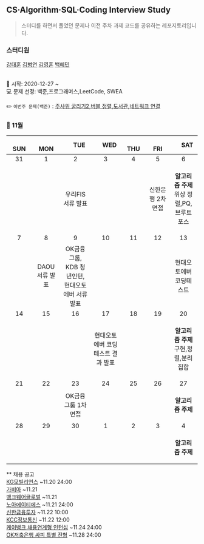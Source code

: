 ## CS·Algorithm·SQL·Coding Interview Study
<blockquote>스터디를 하면서 풀었던 문제나 이전 주차 과제 코드를 공유하는 레포지토리입니다.</blockquote>

### 스터디원

[강태훈](https://github.com/shuttlecock0) [김병연](https://github.com/whyWhale) [김영훈](https://github.com/kim0hoon) [백혜민](https://github.com/HyeminBaek)

<br> 📌 시작: 2020-12-27 ~
<br> 💻 문제 선정: 백준,프로그래머스,LeetCode, SWEA

✏️ `이번주 문제(백준)` : [주사위 굴리기2](https://www.acmicpc.net/problem/23288),[버블 정렬](https://www.acmicpc.net/problem/1838),[도서관](https://www.acmicpc.net/problem/1461),[네트워크 연결](https://www.acmicpc.net/problem/3780)

<h3> 📅 11월 </h3>


|　  SUN　  |　  MON　  |　  TUE　  |　  WED　  |　  THU　  |　  FRI　  |　  SAT　  |
|:---:|:---:|:---:|:---:|:---:|:---:|:---:|
|   31   |   1   |   2   |   3   |   4   |   5   |   6   |
|||우리FIS 서류 발표|||신한은행 2차 면접|<p><b>알고리즘 주제</b> 위상 정렬,PQ,브루트포스</p>|
|   7   |   8   |   9   |   10   |   11   |   12   |   13   |
||DAOU 서류 발표|OK금융그룹, KDB 청년인턴, 현대오토에버 서류 발표||||<p>현대오토에버 코딩테스트</p>|
|   14   |   15   |   16   |   17   |   18   |   19   |   20   |
||||현대오토에버 코딩테스트 결과 발표|||<p><b>알고리즘 주제</b> 구현,정렬,분리집합</p>|
|   21   |   22   |   23   |   24   |   25   |   26   |   27   |
|||OK금융그룹 1차 면접||||<p><b>알고리즘 주제</b> </p>|
|   28   |   29   |   30   |   1   |   2   |   3   |   4   |
|||||||<p><b>알고리즘 주제</b></p>|



** 채용 공고
<br>[KG모빌리언스](https://m.saramin.co.kr/job-search/view?rec_idx=41402616&cn=group-job&cns=top1000&t_ref=top1000&t_ref_content=generic) ~11.20 24:00
<br>[가비아](https://careers.gabia.com/recruit/view/?seq=ZlVvwKJxt4d2U9QwWU0eHoJrqmSCSERL2%2F5wVABo19r5UcRutyHjVEW2dlSeUWL9dBaCyS8RhuI7bmUhcQOEzg%3D%3D) ~11.21
<br>[뱅크웨어글로벌](https://www.jobkorea.co.kr/Recruit/GI_Read/36351248?cmpid=vm_viral_bebettergirls&Oem_Code=C1&rPageCode=PL) ~11.21
<br>[노아에이티에스](https://www.jobkorea.co.kr/Recruit/GI_Read/36527689?Oem_Code=C1&PageGbn=ST) ~11.21 24:00
<br>[신한금융투자](https://recruit.shinhaninvest.com/recruit/view.do) ~11.22 10:00
<br>[KCC정보통신](https://kcc.recruiter.co.kr) ~11.22 12:00
<br>[케이뱅크 채용연계형 인턴십](https://kbank-cms.recruiter.co.kr/app/jobnotice/view?systemKindCode=MRS2&jobnoticeSn=77914) ~11.24 24:00
<br>[OK저축은행 싸피 특별 전형](https://welcome.recruiter.co.kr/app/jobnotice/view?systemKindCode=MRS2&jobnoticeSn=78089) ~11.28 24:00
